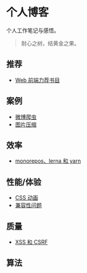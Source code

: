 # 个人博客

个人工作笔记与感悟。

> 耐心之树，结黄金之果。

## 推荐

- [Web 前端力荐书目](./recommend/Web前端力荐书目.md)

## 案例

- [微博爬虫](./case/微博爬虫.md)
- [图片压缩](./case/图片压缩.md)

## 效率

- [monorepos、lerna 和 yarn]()

## 性能/体验

- [CSS 动画](./experience/CSS动画.md)
- [兼容性问题](./experience/兼容性问题.md)

## 质量

- [XSS 和 CSRF](./quality/XSS和CSRF.md)

## 算法
